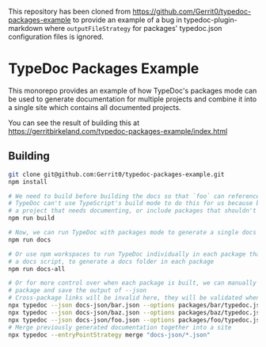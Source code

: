 This repository has been cloned from https://github.com/Gerrit0/typedoc-packages-example to provide an example
of a bug in typedoc-plugin-markdown where `outputFileStrategy` for packages' typedoc.json configuration files
is ignored.

# TypeDoc Packages Example

This monorepo provides an example of how TypeDoc's packages mode can be used to generate documentation
for multiple projects and combine it into a single site which contains all documented projects.

You can see the result of building this at <https://gerritbirkeland.com/typedoc-packages-example/index.html>

## Building

```bash
git clone git@github.com:Gerrit0/typedoc-packages-example.git
npm install

# We need to build before building the docs so that `foo` can reference types from `bar`
# TypeDoc can't use TypeScript's build mode to do this for us because build mode may skip
# a project that needs documenting, or include packages that shouldn't be included in the docs
npm run build

# Now, we can run TypeDoc with packages mode to generate a single docs folder
npm run docs

# Or use npm workspaces to run TypeDoc individually in each package that defines
# a docs script, to generate a docs folder in each package
npm run docs-all

# Or for more control over when each package is built, we can manually build each
# package and save the output of --json
# Cross-package links will be invalid here, they will be validated when merging
npx typedoc --json docs-json/bar.json --options packages/bar/typedoc.json --validation.invalidLink false
npx typedoc --json docs-json/baz.json --options packages/baz/typedoc.json --validation.invalidLink false
npx typedoc --json docs-json/foo.json --options packages/foo/typedoc.json --validation.invalidLink false
# Merge previously generated documentation together into a site
npx typedoc --entryPointStrategy merge "docs-json/*.json"
```
